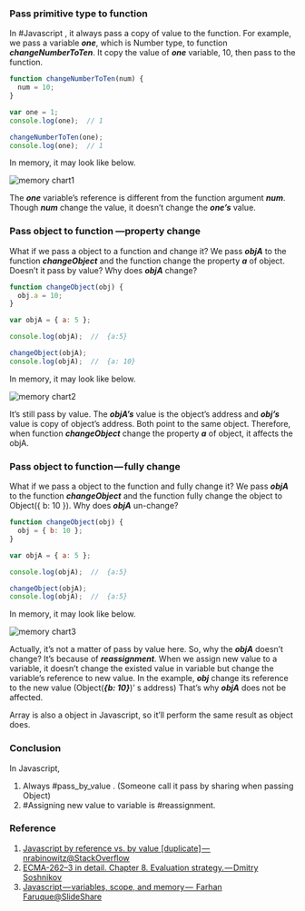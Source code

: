 ### Pass primitive type to function

In #Javascript , it always pass a copy of value to the function. For example, we pass a variable ***one***, which is Number type, to function ***changeNumberToTen***. It copy the value of ***one*** variable, 10, then pass to the function.

```js
function changeNumberToTen(num) {
  num = 10;
}

var one = 1;
console.log(one);  // 1

changeNumberToTen(one);
console.log(one);  // 1
```

In memory, it may look like below.

![memory chart1](https://farm5.staticflickr.com/4283/35706196841_cca8f60b72.jpg)

The ***one*** variable’s reference is different from the function argument ***num***. Though ***num*** change the value, it doesn’t change the ***one’s*** value.

### Pass object to function —property change

What if we pass a object to a function and change it? 
We pass ***objA*** to the function ***changeObject*** and the function change the property ***a*** of object. Doesn’t it pass by value? Why does ***objA*** change?

```js
function changeObject(obj) {
  obj.a = 10;
}

var objA = { a: 5 };

console.log(objA);  //  {a:5}

changeObject(objA);
console.log(objA);  //  {a: 10}
```

In memory, it may look like below.

![memory chart2](https://farm5.staticflickr.com/4264/35028668993_6c8b98a87f.jpg)

It’s still pass by value. The ***objA’s*** value is the object’s address and ***obj’s*** value is copy of object’s address. Both point to the same object. Therefore, when function ***changeObject*** change the property ***a*** of object, it affects the objA.

### Pass object to function — fully change

What if we pass a object to the function and fully change it?
We pass ***objA*** to the function ***changeObject*** and the function fully change the object to Object({ b: 10 }). Why does ***objA*** un-change?

```js
function changeObject(obj) {
  obj = { b: 10 };
}

var objA = { a: 5 };

console.log(objA);  //  {a:5}

changeObject(objA);
console.log(objA);  //  {a:5}
```

In memory, it may look like below.

![memory chart3](https://farm5.staticflickr.com/4262/35706196511_ac21ecb80f.jpg)

Actually, it’s not a matter of pass by value here. So, why the ***objA*** doesn’t change? It’s because of ***reassignment***. When we assign new value to a variable, it doesn’t change the existed value in variable but change the variable’s reference to new value. In the example, ***obj*** change its reference to the new value (Object(***{b: 10}***)’ s address) That’s why ***objA*** does not be affected. 

Array is also a object in Javascript, so it’ll perform the same result as object does.

### Conclusion

In Javascript,
1. Always #pass_by_value . (Someone call it pass by sharing when passing Object)
2. #Assigning new value to variable is #reassignment.

### Reference

1. [Javascript by reference vs. by value [duplicate] — nrabinowitz@StackOverflow](http://stackoverflow.com/a/6605700/5593461)
2. [ECMA-262–3 in detail. Chapter 8. Evaluation strategy. — Dmitry Soshnikov](http://dmitrysoshnikov.com/ecmascript/chapter-8-evaluation-strategy/)
3. [Javascript — variables, scope, and memory — 
Farhan Faruque@SlideShare](http://www.slideshare.net/russel_05/javascript-variables-scope-and-memory-2)